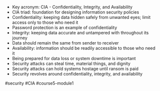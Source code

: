 -   Key acronym: CIA - Confidentiality, Integrity, and Availability
-   CIA triad: foundation for designing information security policies
-   Confidentiality: keeping data hidden safely from unwanted eyes; limit access only to those who need it
-   Password protection is an example of confidentiality
-   Integrity: keeping data accurate and untampered with throughout its journey
-   Data should remain the same from sender to receiver
-   Availability: information should be readily accessible to those who need it
-   Being prepared for data loss or system downtime is important
-   Security attacks can steal time, material things, and dignity
-   Security attacks can hold systems hostage until ransom is paid
-   Security revolves around confidentiality, integrity, and availability

#security #CIA #course5-module1
